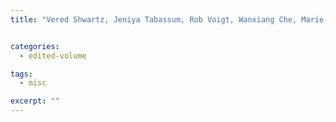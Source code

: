```yaml
---
title: "Vered Shwartz, Jeniya Tabassum, Rob Voigt, Wanxiang Che, Marie-Catherine de Marneffe, <strong>Malvina Nissim</strong>. <em>Proceedings of ACL 2018, Student Research Workshop</em>, ACL, Melbourne, Australia. 2018."


categories: 
  - edited-volume

tags:
  - misc

excerpt: ""
---
```




